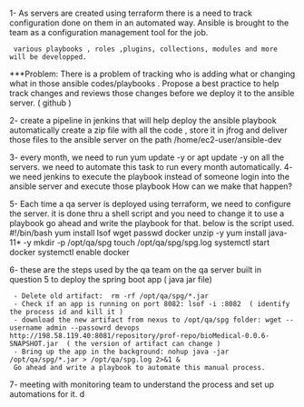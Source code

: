 1- As servers are created using terraform there is a need to track configuration done on them in an 
     automated way. Ansible is brought to the team as a configuration management tool for the job.
     
     various playbooks , roles ,plugins, collections, modules and more will be developped.
  ***Problem:   There is a problem of tracking who is adding what or changing what in those ansible codes/playbooks . 
     Propose a best practice to help track changes and reviews those changes before we deploy it to the 
     ansible server. ( github ) 
     
2- create a pipeline in jenkins that will help deploy the ansible playbook automatically create a zip file 
     with all the code , store it in jfrog and deliver those files to the ansible server on 
     the path /home/ec2-user/ansible-dev

 3- every month, we need to run yum update -y or apt update -y on all the servers.
     we need to automate this task to run every month automatically.
     4- we need jenkins to execute the playbook instead of someone login into the ansible server and execute those playbook
     How can we make that happen?

5- Each time a qa server is deployed using terraform, we need to configure the server. it is done thru
     a shell script and you need to change it to  use a playbook
     go ahead and write the playbook  for that. below is the script used.
     #!/bin/bash
     yum install lsof wget passwd docker unzip -y
     yum install java-11* -y
     mkdir -p /opt/qa/spg
     touch  /opt/qa/spg/spg.log
     systemctl start docker
     systemctl enable docker 
     
6- these are the steps used by the qa team on the qa server built in question 5 to deploy the spring boot app ( java jar file)
     
     - Delete old artifact:  rm -rf /opt/qa/spg/*.jar
     - Check if an app is running on port 8082: lsof -i :8082  ( identify the process id and kill it )
     - download the new artifact from nexus to /opt/qa/spg folder: wget --username admin --passowrd devops http://198.58.119.40:8081/repository/prof-repo/bioMedical-0.0.6-SNAPSHOT.jar  ( the version of artifact can change )
     - Bring up the app in the background: nohup java -jar /opt/qa/spg/*.jar > /opt/qa/spg.log 2>&1 &
     Go ahead and write a playbook to automate this manual process.
     
7- meeting with monitoring team to understand the process and set up automations for it.
     d